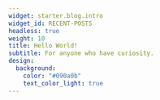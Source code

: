 ```yaml
---
widget: starter.blog.intro
widget_id: RECENT-POSTS
headless: true
weight: 10
title: Hello World!
subtitle: For anyone who have curiosity.
design:
  background:
    color: "#090a0b"
    text_color_light: true
---
```

